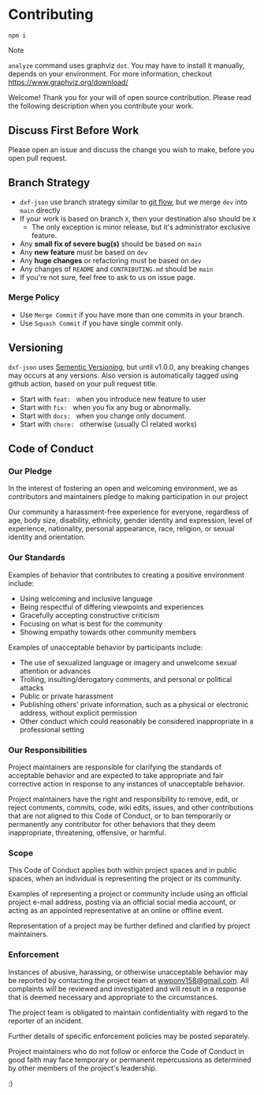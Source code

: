 # Contributing

```
npm i
```

> [!NOTE] 
> `analyze` command uses graphviz `dot`. You may have to install it manually, depends on your environment. For more information, checkout https://www.graphviz.org/download/

Welcome! Thank you for your will of open source contribution. Please read the following description when you contribute your work.

## Discuss First Before Work

Please open an issue and discuss the change you wish to make, before you open pull request.

## Branch Strategy

- `dxf-json` use branch strategy similar to [git flow](https://www.gitkraken.com/learn/git/git-flow), but we merge `dev` into `main` directly
- If your work is based on branch `X`, then your destination also should be `X`
  - The only exception is minor release, but it's administrator exclusive feature.
- Any **small fix of severe bug(s)** should be based on `main`
- Any **new feature** must be based on `dev`
- Any **huge changes** or refactoring must be based on `dev`
- Any changes of `README` and `CONTRIBUTING.md` should be `main`
- If you're not sure, feel free to ask to us on issue page.

### Merge Policy

- Use `Merge Commit` if you have more than one commits in your branch.
- Use `Squash Commit` if you have single commit only.

## Versioning

`dxf-json` uses [Sementic Versioning](https://semver.org/), but until v1.0.0, any breaking changes may occurs at any versions. Also version is automatically tagged using github action, based on your pull request title.

- Start with `feat: ` when you introduce new feature to user
- Start with `fix: ` when you fix any bug or abnormally.
- Start with `docs: ` when you change only document.
- Start with `chore: ` otherwise (usually CI related works)

## Code of Conduct

### Our Pledge

In the interest of fostering an open and welcoming environment, we as
contributors and maintainers pledge to making participation in our project 

Our community a harassment-free experience for everyone, regardless of age, body size, disability, ethnicity, gender identity and expression, level of experience, nationality, personal appearance, race, religion, or sexual identity and orientation.

### Our Standards

Examples of behavior that contributes to creating a positive environment
include:

* Using welcoming and inclusive language
* Being respectful of differing viewpoints and experiences
* Gracefully accepting constructive criticism
* Focusing on what is best for the community
* Showing empathy towards other community members

Examples of unacceptable behavior by participants include:

* The use of sexualized language or imagery and unwelcome sexual attention or advances
* Trolling, insulting/derogatory comments, and personal or political attacks
* Public or private harassment
* Publishing others' private information, such as a physical or electronic address, without explicit permission
* Other conduct which could reasonably be considered inappropriate in a professional setting

### Our Responsibilities

Project maintainers are responsible for clarifying the standards of acceptable behavior and are expected to take appropriate and fair corrective action in response to any instances of unacceptable behavior.

Project maintainers have the right and responsibility to remove, edit, or reject comments, commits, code, wiki edits, issues, and other contributions that are not aligned to this Code of Conduct, or to ban temporarily or permanently any contributor for other behaviors that they deem inappropriate, threatening, offensive, or harmful.

### Scope

This Code of Conduct applies both within project spaces and in public spaces, when an individual is representing the project or its community. 

Examples of representing a project or community include using an official project e-mail address, posting via an official social media account, or acting as an appointed representative at an online or offline event. 

Representation of a project may be further defined and clarified by project maintainers.

### Enforcement

Instances of abusive, harassing, or otherwise unacceptable behavior may be
reported by contacting the project team at wwponv158@gmail.com. All
complaints will be reviewed and investigated and will result in a response that is deemed necessary and appropriate to the circumstances. 

The project team is obligated to maintain confidentiality with regard to the reporter of an incident.

Further details of specific enforcement policies may be posted separately.

Project maintainers who do not follow or enforce the Code of Conduct in good faith may face temporary or permanent repercussions as determined by other members of the project's leadership.

:)
